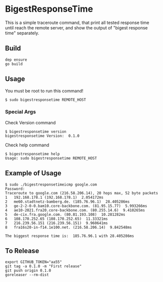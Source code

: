 # BigestResponseTime

This is a simple traceroute command, that print all tested response time until reach the remote server, and show the output of "bigest response time" separately.

## Build

```
dep ensure
go build
```

## Usage

You must be root to run this command!

```
$ sudo bigestresponsetime REMOTE_HOST
```

### Special Args

Check Version command
```
$ bigestresponsetime version
bigestresponsetime Version:  0.1.0
```

Check help command
```
$ bigestresponsetime help
Usage: sudo bigestresponsetime REMOTE_HOST
```

## Example of Usage

```
$ sudo ./bigestresponsetimeicmp google.com
Password:
Traceroute to google.com (216.58.206.14), 20 hops max, 52 byte packets
1   192.168.178.1 (192.168.178.1)  2.054172ms
2   me60.stadtnetz-bamberg.de. (185.76.96.1)  28.405286ms
3   ge-2-2-0-0.bam10.core-backbone.com. (81.95.15.77)  5.993266ms
4   ae10-2021.fra20.core-backbone.com. (80.255.14.6)  9.410265ms
5   de-cix.fra.google.com. (80.81.193.108)  10.281282ms
6   108.170.252.65 (108.170.252.65)  11.33321ms
7   216.239.56.151 (216.239.56.151)  9.960641ms
8   fra16s20-in-f14.1e100.net. (216.58.206.14)  9.842548ms

The biggest response time is:  185.76.96.1 with 28.405286ms
```

## To Release

```
export GITHUB_TOKEN="aa55"
git tag -a 0.1.0 -m "First release"
git push origin 0.1.0
goreleaser --rm-dist
```